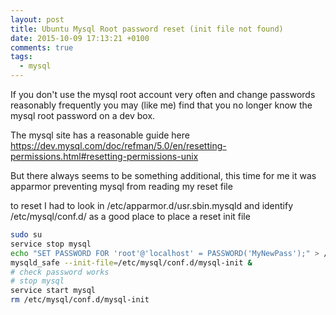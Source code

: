 ```yaml
---
layout: post
title: Ubuntu Mysql Root password reset (init file not found)
date: 2015-10-09 17:13:21 +0100
comments: true
tags:
  - mysql
---
```


If you don't use the mysql root account very often and change passwords reasonably frequently you may (like me) find that you no longer know the mysql root password on a dev box.

The mysql site has a reasonable guide here https://dev.mysql.com/doc/refman/5.0/en/resetting-permissions.html#resetting-permissions-unix

But there always seems to be something additional, this time for me it was apparmor preventing mysql from reading my reset file

<!--more-->

to reset I had to
look in /etc/apparmor.d/usr.sbin.mysqld and identify /etc/mysql/conf.d/ as a good place to place a reset init file

```bash
sudo su
service stop mysql
echo "SET PASSWORD FOR 'root'@'localhost' = PASSWORD('MyNewPass');" > /etc/mysql/conf.d/mysql-init
mysqld_safe --init-file=/etc/mysql/conf.d/mysql-init &
# check password works
# stop mysql
service start mysql
rm /etc/mysql/conf.d/mysql-init
```

